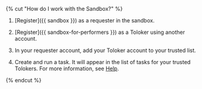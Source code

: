 {% cut "How do I work with the Sandbox?" %}

1. [Register]({{ sandbox }}) as a requester in the sandbox.

1. [Register]({{ sandbox-for-performers }}) as a Toloker using another account.

1. In your requester account, add your Toloker account to your trusted list.

1. Create and run a task. It will appear in the list of tasks for your trusted Tolokers. For more information, see [Help](../../../../guide/concepts/sandbox.md).

{% endcut %}